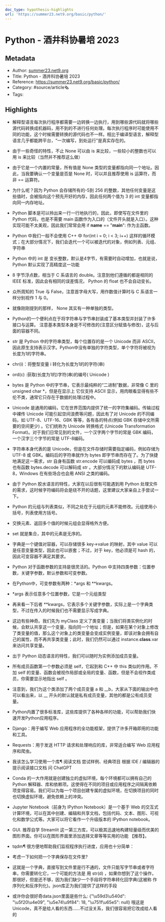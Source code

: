 ```yaml
---
doc_type: hypothesis-highlights
url: 'https://summer23.net9.org/basic/python/'
---
```

# Python - 酒井科协暑培 2023
## Metadata
- Author: [summer23.net9.org]()
- Title: Python - 酒井科协暑培 2023
- Reference: https://summer23.net9.org/basic/python/
- Category: #source/article🗞
- Tags:
## Highlights
- 解释型语言每次执行程序都需要一边转换一边执行，用到哪些源代码就将哪些源代码转换成机器码，用不到的不进行任何处理。每次执行程序时可能使用不同的功能，这个时候需要转换的源代码也不一样。相比于编译型语言，解释型语言几乎都能跨平台，“一次编写，到处运行”是真实存在的。

- 由于一些奇怪的特性，不止 None 可以由 is 来比较，一些较小的整数也可以用 is 来比较（当然并不推荐这么做）

- 由于它是一个内置的常量，所有值是 None 类型的变量都指向同一个地址。因此，当我要确认一个变量是否是 None 时，可以并且推荐使用 is 运算符，而非 == 运算符。

- 为什么呢？因为 Python 会存储所有的-5到 256 的整数，其他任何变量是这些值时，会被指向这个预先开好的内存，因此任何两个值为 3 的 int 变量都指向同一内存地址。

- Python 脚本是可以拎出来一行一行地执行的，因此，即使写在文件里的 Python 代码，也是不需要 main 函数作为入口的（文件开头就是入口）。这种实现可能不太美观，因此我们常常会用 if __name__ == "__main__": 作为主函数。

- Python 中我们一般不会使用 C++ 中 for(int i = 0; i < 3; i++) 这样的循环模式；在大部分情况下，我们会迭代一个可以被迭代的对象，例如列表、元组、字符串

- Python 中的 int 是 变长整数，默认是4字节，有需要时自动增加，也就是说，Python 默认实现了高精度这一功能

- 8 字节浮点数，相当于 C 系语言的 double。注意到他们遵循的都是相同的 IEEE 标准，因此会有相同的误差情况， Python 的 float 也不会自动变长。

- 众所周知的 True 与 False，注意首字母大写，用作数值计算时与 C 系语言一样分别视作 1 与 0。

- 就像刚刚提到的那样， None 其实有一种单独的类型。

- Python的一个便利点在于将字符串与字节串封装成了基本类型并封装了许多接口与运算。 注意基本类型本身是不可修改的(注意区分赋值与修改)，这与后面的容器不同。

- str 是 Python 中的字符串类型，每个位置存的是一个 Unicode 而非 ASCII，因此原生支持表示汉字。Python中没有单独的字符类型，单个字符将被视为长度为1的字符串。

- chr(i)：将整型变量 i 转化为长度为1的的字符(串)

- ord(c) :获取(长度为1的)字符(串)的编号( Unicode )

- bytes 是 Python 中的字节串，它表示最纯粹的“二进制”数据，非常像 C 里的 unsigned char *，但是在显示上 它仅支持 ASCII 显示，用肉眼看显得有些不伦不类，通常它只存在于数据的处理过程中。

- Unicode 是通用的编码，它在世界范围内提供了统一的字符集编码。传输过程中裸传 Unicode 可能引起空间浪费等问题，因此有了对 Unicode 的不同编码，如 UTF-8、UTF-16、GBK 等等，各有各的特点(例如 GBK 存储中文所需要的空间更少) 。它们统称为 Unicode 转换格式 (Unicode Transformation Format)。对于我们日常见到的文件，一个汉字两个字节的常是 GBK 编码，一个汉字三个字节的常是 UTF-8编码。

- 字符串本身代表的是 Unicode，但是在文件存储时需要指定编码，例如存储为 UTF-8 或 GBK。编码后的字符串就作为 bytes 即字节串而存在了。为了快捷地满足这一需求，str 自身有函数 str.encode 可以编码成 bytes ，而 bytes 也有函数 bytes.decode 可以解码成 str 。大部分情况下的默认编码是 UTF-8，Windows 在有些场合也会用 ANSI 之类的编码。

- 由于 Python 胶水语言的特性，大家在以后很有可能遇到用 Python 处理文件的需求，这时候字符编码将会是绕不开的话题，这里建议大家亲自上手尝试一下。

- Python 的元组与列表类似，不同之处在于元组的元素不能修改。元组使用小括号，列表使用方括号。

- 交换元素、返回多个值的时候元组会显得格外方便。

- set 就是集合，其中的元素是无序的。

- 字典是一个键值对容器，可以存储很多 key->value 的映射，其中 value 可以是任意变量类型，因此也可以嵌套；不过，对于 key，他必须是可 hash 的，因此可变容器不满足其要求。

- Python 对于函数参数的支持是很灵活的。Python 中支持四类参数：位置参数，关键字参数，默认参数和可变参数。

- 在Python中，可变参数有两种：*args 和 **kwargs。

- *args 表示任意多个位置参数，它是一个元组类型

- 再来看一下后者 **kwargs，它表示多个关键字参数，实际上是一个字典类型，不过在传入的时候我们也不需要显示写成字典。

- 这边有些神奇。我们先为 myClass 定义了类变量；当我们将类实例化的时候，会默认共享这一个变量，指向同一个地址；但是，如果在某个对象上修改了类变量的值，那么这个对象上的类变量会变成实例变量，即该对象会拥有自己的属性，而不再共享类变量；此时，我们仍然可以通过 instance.__class__.var 来访问共享变量。

- 出于 Python 动态语言的特性，我们可以随时为实例添加成员变量。

- 所有成员函数第一个参数必须是 self，它起到和 C++ 中 this 类似的作用。不加 self 的变量、函数会被视作局部或全局的变量、函数，但是不会视作类成员，你需要显示地指出 self 。

- 注意到，我们为这个类添加了两个成员变量 a 和 __b，大家从下面的输出中也可以看出来，以 __ 开头的默认就是私有成员变量，其他的都是公有成员变量。

- Python内置了很多标准库，这些库提供了各种各样的功能，可以帮助我们快速开发Python应用程序。

- Django：用于编写 Web 应用程序的全功能框架，提供了许多开箱即用的功能和工具。

- Requests：用于发送 HTTP 请求和处理响应的库，非常适合编写 Web 应用程序和爬虫。

- 我该怎么学习使用一个库¶ 阅读文档 尝试样例、经典项目 根据 IDE / 编辑器的提示阅读接口文档 问 ChatGPT

- Conda 的一大作用就是创建独立的虚拟环境，每个环境都可以拥有自己的 Python 解释器、库和依赖项。这使得在不同的项目或应用程序之间隔离依赖项变得容易。我们可以为每一个项目创建专属的虚拟环境，在切换项目的同时也切换虚拟环境，避免依赖上的冲突。

- Jupyter Notebook（前身为 IPython Notebook）是一个基于 Web 的交互式计算环境，可以在其中创建、编辑和共享文档，包括代码、文本、图形、可视化和数学公式等。大家可以将它看作一个升级版本的 IPython notebook。

- GUI. 推荐自学 Streamlit 这一第三方库，可以极其迅速地构建轻量级而优美的图形界面。你可以在图形界面里添加选择文章等等实用的功能 【推荐】。

- tqdm¶ 很方便地帮助我们监视程序执行进度，应用也十分简单：

- 考虑一下如何把一个字典保存在文件里?

- 这就是一个字典，直接写到文件里是行不通的，文件只能写字节串或者字符串，你需要转化它，一个可能的方法是 用 str(d) ，如果你想到了这个操作，那很好，但是还不够，因为我们缺少一个手段将字符串转化回字典(这被称 作序列化和反序列化)。json库正为我们提供了这样的手段

- 或许你会很好奇data.json里面是些什么: {"\u59d3\u540d": "\u5f20\u4e09", "\u5e74\u9f84": 18, "\u751f\u65e5": null} 哦这是 Unicode，真不是给人看的东西......不过没关系，我们很容易把它改成给人看的

